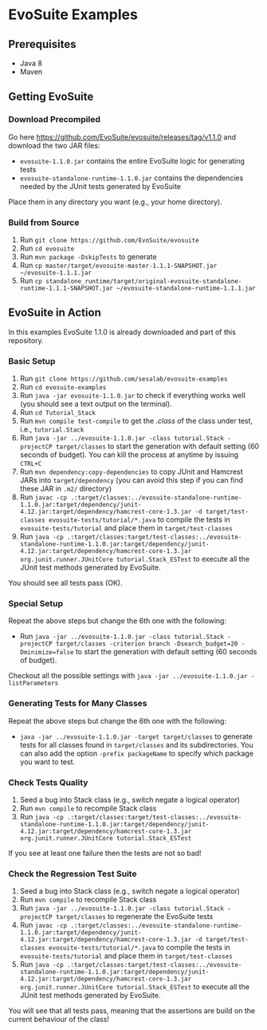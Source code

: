 # EvoSuite Examples

## Prerequisites

- Java 8
- Maven

## Getting EvoSuite

### Download Precompiled

Go here https://github.com/EvoSuite/evosuite/releases/tag/v1.1.0 and download the two JAR files:

- `evosuite-1.1.0.jar` contains the entire EvoSuite logic for generating tests
- `evosuite-standalone-runtime-1.1.0.jar` contains the dependencies needed by the JUnit tests generated by EvoSuite

Place them in any directory you want (e.g., your home directory).

### Build from Source

1. Run `git clone https://github.com/EvoSuite/evosuite`
2. Run `cd evosuite`
3. Run `mvn package -DskipTests` to generate 
4. Run `cp master/target/evosuite-master-1.1.1-SNAPSHOT.jar ~/evosuite-1.1.1.jar`
5. Run `cp standalone_runtime/target/original-evosuite-standalone-runtime-1.1.1-SNAPSHOT.jar ~/evosuite-standalone-runtime-1.1.1.jar`

## EvoSuite in Action

In this examples EvoSuite 1.1.0 is already downloaded and part of this repository.

### Basic Setup

1. Run `git clone https://github.com/sesalab/evosuite-examples`
2. Run `cd evosuite-examples`
3. Run `java -jar evosuite-1.1.0.jar` to check if everything works well (you should see a text output on the terminal).
4. Run `cd Tutorial_Stack`
5. Run `mvn compile test-compile` to get the *.class* of the class under test, i.e., `tutorial.Stack`
6. Run `java -jar ../evosuite-1.1.0.jar -class tutorial.Stack -projectCP target/classes` to start the generation with default setting (60 seconds of budget). You can kill the process at anytime by issuing `CTRL+C`
7. Run `mvn dependency:copy-dependencies` to copy JUnit and Hamcrest JARs into `target/dependency` (you can avoid this step if you can find these JAR in `.m2/` directory)
8. Run `javac -cp .:target/classes:../evosuite-standalone-runtime-1.1.0.jar:target/dependency/junit-4.12.jar:target/dependency/hamcrest-core-1.3.jar -d target/test-classes evosuite-tests/tutorial/*.java` to compile the tests in `evosuite-tests/tutorial` and place them in `target/test-classes`
9. Run `java -cp .:target/classes:target/test-classes:../evosuite-standalone-runtime-1.1.0.jar:target/dependency/junit-4.12.jar:target/dependency/hamcrest-core-1.3.jar org.junit.runner.JUnitCore tutorial.Stack_ESTest` to execute all the JUnit test methods generated by EvoSuite.

You should see all tests pass (OK).

### Special Setup

Repeat the above steps but change the 6th one with the following:

- Run `java -jar ../evosuite-1.1.0.jar -class tutorial.Stack -projectCP target/classes -criterion branch -Dsearch_budget=20 -Dminimize=false` to start the generation with default setting (60 seconds of budget).

Checkout all the possible settings with `java -jar ../evosuite-1.1.0.jar -listParameters`

### Generating Tests for Many Classes

Repeat the above steps but change the 6th one with the following:

- `java -jar ../evosuite-1.1.0.jar -target target/classes` to generate tests for all classes found in `target/classes` and its subdirectories. 
You can also add the option `-prefix packageName` to specify which package you want to test.

### Check Tests Quality

1. Seed a bug into Stack class (e.g., switch negate a logical operator)
2. Run `mvn compile` to recompile Stack class
3. Run `java -cp .:target/classes:target/test-classes:../evosuite-standalone-runtime-1.1.0.jar:target/dependency/junit-4.12.jar:target/dependency/hamcrest-core-1.3.jar org.junit.runner.JUnitCore tutorial.Stack_ESTest`

If you see at least one failure then the tests are not so bad!

### Check the Regression Test Suite

1. Seed a bug into Stack class (e.g., switch negate a logical operator)
2. Run `mvn compile` to recompile Stack class
3. Run `java -jar ../evosuite-1.1.0.jar -class tutorial.Stack -projectCP target/classes` to regenerate the EvoSuite tests
4. Run `javac -cp .:target/classes:../evosuite-standalone-runtime-1.1.0.jar:target/dependency/junit-4.12.jar:target/dependency/hamcrest-core-1.3.jar -d target/test-classes evosuite-tests/tutorial/*.java` to compile the tests in `evosuite-tests/tutorial` and place them in `target/test-classes`
5. Run `java -cp .:target/classes:target/test-classes:../evosuite-standalone-runtime-1.1.0.jar:target/dependency/junit-4.12.jar:target/dependency/hamcrest-core-1.3.jar org.junit.runner.JUnitCore tutorial.Stack_ESTest` to execute all the JUnit test methods generated by EvoSuite.

You will see that all tests pass, meaning that the assertions are build on the current behaviour of the class!
